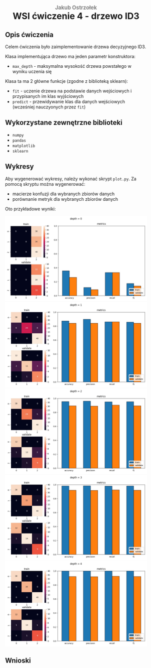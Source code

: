 <div style="padding: 2% 5%;">

<h1 style="text-align: center;">
<div style="color:grey; font-size: 0.6em;">Jakub Ostrzołek</div>
<div>WSI ćwiczenie 4 - drzewo ID3</div>
</h1>

## Opis ćwiczenia
Celem ćwiczenia było zaimplementowanie drzewa decyzyjnego ID3. 

Klasa implementująca drzewo ma jeden parametr konstruktora:
* `max_depth` - maksymalna wysokość drzewa powstałego w wyniku uczenia się

Klasa ta ma 2 główne funkcje (zgodne z biblioteką sklearn):
* `fit` - uczenie drzewa na podstawie danych wejściowych i przypisanych im klas wyjściowych
* `predict` - przewidywanie klas dla danych wejściowych (wcześniej nauczyonych przez `fit`)

## Wykorzystane zewnętrzne biblioteki
* `numpy`
* `pandas`
* `matplotlib`
* `sklearn`
 
## Wykresy
Aby wygenerować wykresy, należy wykonać skrypt `plot.py`. Za pomocą skryptu można wygenerować:
* macierze konfuzji dla wybranych zbiorów danych
* porównanie metryk dla wybranych zbiorów danych

Oto przykładowe wyniki:

![wykres](plots/d=0.jpg)
![wykres](plots/d=1.jpg)
![wykres](plots/d=2.jpg)
![wykres](plots/d=3.jpg)
![wykres](plots/d=4.jpg)
## Wnioski

</div>
